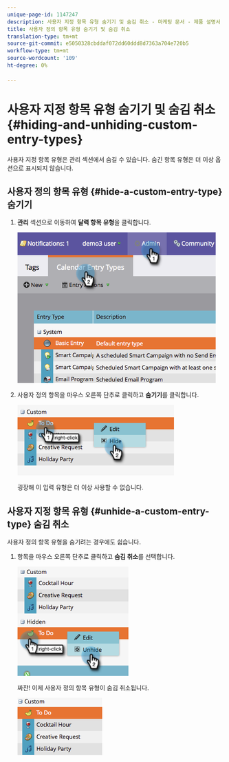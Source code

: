 ```yaml
---
unique-page-id: 1147247
description: 사용자 지정 항목 유형 숨기기 및 숨김 취소 - 마케팅 문서 - 제품 설명서
title: 사용자 정의 항목 유형 숨기기 및 숨김 취소
translation-type: tm+mt
source-git-commit: e5050328cbddaf072dd60ddd8d7363a704e720b5
workflow-type: tm+mt
source-wordcount: '109'
ht-degree: 0%

---
```



# 사용자 지정 항목 유형 숨기기 및 숨김 취소 {#hiding-and-unhiding-custom-entry-types}

사용자 지정 항목 유형은 관리 섹션에서 숨길 수 있습니다. 숨긴 항목 유형은 더 이상 옵션으로 표시되지 않습니다.

## 사용자 정의 항목 유형 {#hide-a-custom-entry-type} 숨기기

1. **관리** 섹션으로 이동하여 **달력 항목** **유형**&#x200B;을 클릭합니다.

   ![](assets/image2014-9-24-10-3a11-3a49.png)

1. 사용자 정의 항목을 마우스 오른쪽 단추로 클릭하고 **숨기기**&#x200B;를 클릭합니다.

   ![](assets/image2014-9-24-10-3a11-3a54.png)

   굉장해 이 입력 유형은 더 이상 사용할 수 없습니다.

## 사용자 지정 항목 유형 {#unhide-a-custom-entry-type} 숨김 취소

사용자 정의 항목 유형을 숨기려는 경우에도 쉽습니다.

1. 항목을 마우스 오른쪽 단추로 클릭하고 **숨김 취소**&#x200B;를 선택합니다.

   ![](assets/image2014-9-24-10-3a12-3a14.png)

   짜잔! 이제 사용자 정의 항목 유형이 숨김 취소됩니다.

   ![](assets/image2014-9-24-10-3a12-3a19.png)
